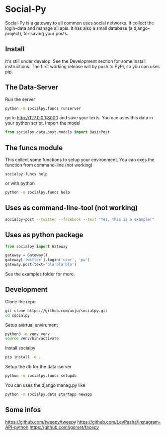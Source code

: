 # Social-Py
Social-Py is a gateway to all common uses social networks. It collect the
login-data and manage all apis. It has also a small database (a django-project),
for saving your posts.

## Install
It's still under develop. See the Development section for some install
instructions. The first working release will by push to PyPi, so you can uses
pip.

## The Data-Server
Run the server
```bash
python -m socialpy.funcs runserver
```
go to http://127.0.0.1:8000 and save your texts. You can uses this data in your
python script. Import the model
```python
from socialpy.data.post.models import BasicPost
```

## The funcs module
This collect some functions to setup your environment. You can exes the function from command-line (not working)
```shell
socialpy-funcs help
```
or with python
```bash
python -m socialpy.funcs help
```

## Uses as command-line-tool (not working)
```bash
socialpy-post --twitter --facebook --text "Yes, this is a example!"
```

## Uses as python package
```python
from socialpy import Gateway

gateway = Gateway()
gateway['twitter'].login('user', 'pw')
gateway.post(text='bla bla bla')
```
See the examples folder for more.


## Development
Clone the repo
```bash
git clone https://github.com/axju/socialpy.git
cd socialpy
```
Setup avirtual envirument
```bash
python3 -m venv venv
source venv/bin/activate
```
Install socialpy
```bash
pip install -e .
```
Setup the db for the data-server
```bash
python -m socialpy.funcs setupdb
```
You can uses the django manag.py like
```bash
python -m socialpy.data startapp newapp
```

## Some infos
https://github.com/tweepy/tweepy
https://github.com/LevPasha/Instagram-API-python
https://github.com/jgorset/facepy
